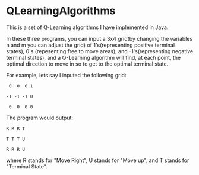 # QLearningAlgorithms
This is a set of Q-Learning algorithms I have implemented in Java.

In these three programs, you can input a 3x4 grid(by changing the variables n and m you can adjust the grid) of 1's(representing positive terminal states),
0's (repesenting free to move areas), and -1's(representing negative terminal states), and a Q-Learning algorithm will find, at each point, 
the optimal direction to move in so to get to the optimal terminal state.

For example, lets say I inputed the following grid:
 
     0  0  0 1 
 
    -1 -1 -1 0

     0  0  0 0
 
 The program would output:
 
    R R R T
 
    T T T U
 
    R R R U
 
 where R stands for "Move Right", U stands for "Move up", and T stands for "Terminal State".
